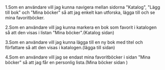
1.Som en användare vill jag kunna navigera mellan sidorna "Katalog", "Lägg till bok" och "Mina böcker" så att jag enkelt kan utforska, lägga till och se mina favoritböcker.

2.Som en användare vill jag kunna markera en bok som favorit i katalogen så att den visas i listan "Mina böcker".(Katalog sidan)

3.Som en användare vill jag kunna lägga till en ny bok med titel och författare så att den visas i katalogen.(lägga till sidan)

4.Som en användare vill jag se endast mina favoritböcker i sidan "Mina böcker" så att jag får en personlig lista.(Mina böcker sidan )